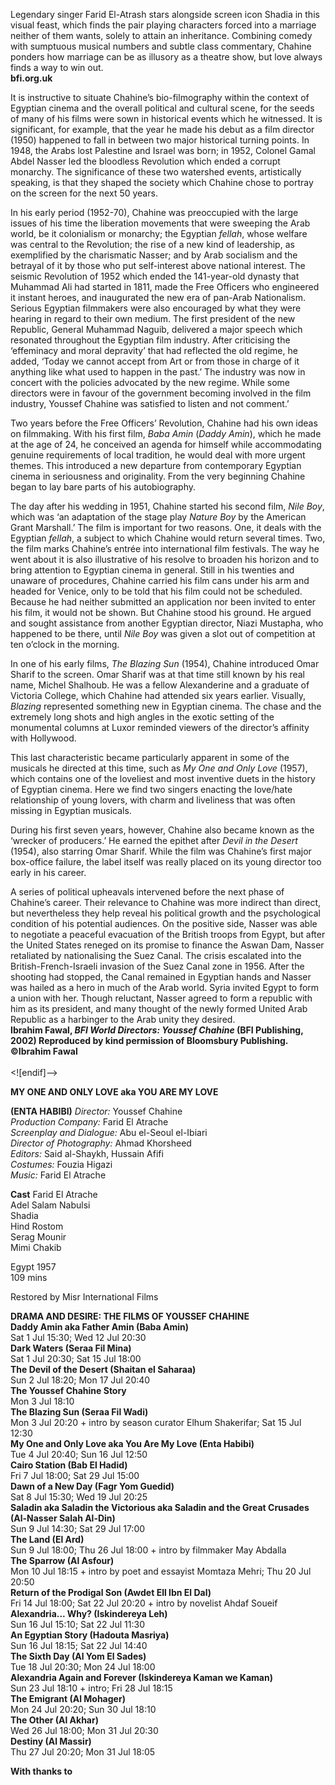 



Legendary singer Farid El-Atrash stars alongside screen icon Shadia in this visual feast, which finds the pair playing characters forced into a marriage neither of them wants, solely to attain an inheritance. Combining comedy with sumptuous musical numbers and subtle class commentary, Chahine ponders how marriage can be as illusory as a theatre show, but love always finds a way to win out.  
**bfi.org.uk**

It is instructive to situate Chahine’s bio-filmography within the context of Egyptian cinema and the overall political and cultural scene, for the seeds of many of his films were sown in historical events which he witnessed. It is significant, for example, that the year he made his debut as a film director (1950) happened to fall in between two major historical turning points. In 1948, the Arabs lost Palestine and Israel was born; in 1952, Colonel Gamal Abdel Nasser led the bloodless Revolution which ended a corrupt monarchy. The significance of these two watershed events, artistically speaking, is that they shaped the society which Chahine chose to portray on the screen for the next 50 years.

In his early period (1952-70), Chahine was preoccupied with the large issues of his time the liberation movements that were sweeping the Arab world, be it colonialism or monarchy; the Egyptian _fellah_, whose welfare was central to the Revolution; the rise of a new kind of leadership, as exemplified by the charismatic Nasser; and by Arab socialism and the betrayal of it by those who put self-interest above national interest. The seismic Revolution of 1952 which ended the 141-year-old dynasty that Muhammad Ali had started in 1811, made the Free Officers who engineered it instant heroes, and inaugurated the new era of pan-Arab Nationalism. Serious Egyptian filmmakers were also encouraged by what they were hearing in regard to their own medium. The first president of the new Republic, General Muhammad Naguib, delivered a major speech which resonated throughout the Egyptian film industry. After criticising the ‘effeminacy and moral depravity’ that had reflected the old regime, he added, ‘Today we cannot accept from Art or from those in charge of it anything like what used to happen in the past.’ The industry was now in concert with the policies advocated by the new regime. While some directors were in favour of the government becoming involved in the film industry, Youssef Chahine was satisfied to listen and not comment.’

Two years before the Free Officers’ Revolution, Chahine had his own ideas on filmmaking. With his first film, _Baba Amin_ (_Daddy Amin_), which he made at the age of 24, he conceived an agenda for himself while accommodating genuine requirements of local tradition, he would deal with more urgent themes. This introduced a new departure from contemporary Egyptian cinema in seriousness and originality. From the very beginning Chahine began to lay bare parts of his autobiography.

The day after his wedding in 1951, Chahine started his second film, _Nile Boy_, which was ‘an adaptation of the stage play _Nature Boy_ by the American Grant Marshall.’ The film is important for two reasons. One, it deals with the Egyptian _fellah_, a subject to which Chahine would return several times. Two, the film marks Chahine’s entrée into international film festivals. The way he went about it is also illustrative of his resolve to broaden his horizon and to bring attention to Egyptian cinema in general. Still in his twenties and unaware of procedures, Chahine carried his film cans under his arm and headed for Venice, only to be told that his film could not be scheduled. Because he had neither submitted an application nor been invited to enter his film, it would not be shown. But Chahine stood his ground. He argued and sought assistance from another Egyptian director, Niazi Mustapha, who happened to be there, until _Nile Boy_ was given a slot out of competition at ten o’clock in the morning.

In one of his early films, _The Blazing Sun_ (1954), Chahine introduced Omar Sharif to the screen. Omar Sharif was at that time still known by his real name, Michel Shalhoub. He was a fellow Alexanderine and a graduate of Victoria College, which Chahine had attended six years earlier. Visually, _Blazing_ represented something new in Egyptian cinema. The chase and the extremely long shots and high angles in the exotic setting of the monumental columns at Luxor reminded viewers of the director’s affinity with Hollywood.

This last characteristic became particularly apparent in some of the musicals he directed at this time, such as _My One and Only Love_ (1957), which contains one of the loveliest and most inventive duets in the history of Egyptian cinema. Here we find two singers enacting the love/hate relationship of young lovers, with charm and liveliness that was often missing in Egyptian musicals.

During his first seven years, however, Chahine also became known as the ‘wrecker of producers.’ He earned the epithet after _Devil in the Desert_ (1954), also starring Omar Sharif. While the film was Chahine’s first major box-office failure, the label itself was really placed on its young director too early in his career.

A series of political upheavals intervened before the next phase of Chahine’s career. Their relevance to Chahine was more indirect than direct, but nevertheless they help reveal his political growth and the psychological condition of his potential audiences. On the positive side, Nasser was able to negotiate a peaceful evacuation of the British troops from Egypt, but after the United States reneged on its promise to finance the Aswan Dam, Nasser retaliated by nationalising the Suez Canal. The crisis escalated into the British-French-Israeli invasion of the Suez Canal zone in 1956. After the shooting had stopped, the Canal remained in Egyptian hands and Nasser was hailed as a hero in much of the Arab world. Syria invited Egypt to form a union with her. Though reluctant, Nasser agreed to form a republic with him as its president, and many thought of the newly formed United Arab Republic as a harbinger to the Arab unity they desired.  
**Ibrahim Fawal, _BFI World Directors: Youssef Chahine_ (BFI Publishing, 2002) Reproduced by kind permission of Bloomsbury Publishing. ©Ibrahim Fawal**  
<br>
<![endif]-->

**MY ONE AND ONLY LOVE aka YOU ARE MY LOVE**

**(ENTA HABIBI)**
_Director:_ Youssef Chahine  
_Production Company:_ Farid El Atrache  
_Screenplay and Dialogue:_ Abu el-Seoul el-Ibiari  
_Director of Photography:_ Ahmad Khorsheed  
_Editors:_ Said al-Shaykh, Hussain Afifi  
_Costumes:_ Fouzia Higazi  
_Music:_ Farid El Atrache  

**Cast**
Farid El Atrache  
Adel Salam Nabulsi  
Shadia  
Hind Rostom  
Serag Mounir  
Mimi Chakib  

Egypt 1957  
109 mins  

Restored by Misr International Films  

**DRAMA AND DESIRE: THE FILMS OF YOUSSEF CHAHINE**  
**Daddy Amin aka Father Amin (Baba Amin)**  
Sat 1 Jul 15:30; Wed 12 Jul 20:30  
**Dark Waters (Seraa Fil Mina)**  
Sat 1 Jul 20:30; Sat 15 Jul 18:00  
**The Devil of the Desert (Shaitan el Saharaa)**  
Sun 2 Jul 18:20; Mon 17 Jul 20:40  
**The Youssef Chahine Story**  
Mon 3 Jul 18:10  
**The Blazing Sun (Seraa Fil Wadi)**  
Mon 3 Jul 20:20 + intro by season curator Elhum Shakerifar; Sat 15 Jul 12:30  
**My One and Only Love aka You Are My Love (Enta Habibi)**  
Tue 4 Jul 20:40; Sun 16 Jul 12:50  
**Cairo Station (Bab El Hadid)**  
Fri 7 Jul 18:00; Sat 29 Jul 15:00  
**Dawn of a New Day (Fagr Yom Guedid)**  
Sat 8 Jul 15:30; Wed 19 Jul 20:25  
**Saladin aka Saladin the Victorious aka Saladin and the Great Crusades (Al-Nasser Salah Al-Din)**  
Sun 9 Jul 14:30; Sat 29 Jul 17:00  
**The Land (El Ard)**  
Sun 9 Jul 18:00; Thu 26 Jul 18:00 + intro by filmmaker May Abdalla  
**The Sparrow (Al Asfour)**  
Mon 10 Jul 18:15 + intro by poet and essayist Momtaza Mehri; Thu 20 Jul 20:50  
**Return of the Prodigal Son (Awdet Ell Ibn El Dal)**  
Fri 14 Jul 18:00; Sat 22 Jul 20:20 + intro by novelist Ahdaf Soueif  
**Alexandria... Why? (Iskindereya Leh)**  
Sun 16 Jul 15:10; Sat 22 Jul 11:30  
**An Egyptian Story (Hadouta Masriya)**  
Sun 16 Jul 18:15; Sat 22 Jul 14:40  
**The Sixth Day (Al Yom El Sades)**  
Tue 18 Jul 20:30; Mon 24 Jul 18:00  
**Alexandria Again and Forever (Iskindereya Kaman we Kaman)**  
Sun 23 Jul 18:10 + intro; Fri 28 Jul 18:15  
**The Emigrant (Al Mohager)**  
Mon 24 Jul 20:20; Sun 30 Jul 18:10  
**The Other (Al Akhar)**  
Wed 26 Jul 18:00; Mon 31 Jul 20:30  
**Destiny (Al Massir)**  
Thu 27 Jul 20:20; Mon 31 Jul 18:05  

**With thanks to**
<!--stackedit_data:
eyJoaXN0b3J5IjpbMTM3MTE3NjQ1MCw2NzM4ODI3ODYsMTkwOD
Q0MzY3M119
-->